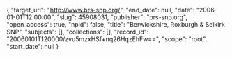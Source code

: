 {
  "target_url": "http://www.brs-snp.org/", 
  "end_date": null, 
  "date": "2006-01-01T12:00:00", 
  "slug": 45908031, 
  "publisher": "brs-snp.org", 
  "open_access": true, 
  "npld": false, 
  "title": "Berwickshire, Roxburgh & Selkirk SNP", 
  "subjects": [], 
  "collections": [], 
  "record_id": "20060101T120000/zvu5mzxHSf+nq26HqzEhFw==", 
  "scope": "root", 
  "start_date": null
}

